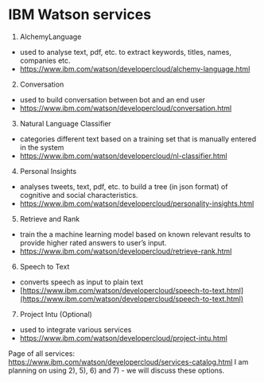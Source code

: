 # IBM Watson services
1. AlchemyLanguage 
  * used to analyse text, pdf, etc. to extract keywords, titles, names, companies etc.
  * https://www.ibm.com/watson/developercloud/alchemy-language.html
2. Conversation 
  * used to build conversation between bot and an end user 
  * https://www.ibm.com/watson/developercloud/conversation.html
3. Natural Language Classifier 
  * categories different text based on a training set that is manually entered in the system
  * https://www.ibm.com/watson/developercloud/nl-classifier.html
4. Personal Insights 
  * analyses tweets, text, pdf, etc. to build a tree (in json format) of cognitive and social characteristics.
  * https://www.ibm.com/watson/developercloud/personality-insights.html
5. Retrieve and Rank 
  * train the a machine learning model based on known relevant results to provide higher rated answers to user’s input.
  * https://www.ibm.com/watson/developercloud/retrieve-rank.html 
6. Speech to Text 
  * converts speech as input to plain text
  * [https://www.ibm.com/watson/developercloud/speech-to-text.html](https://www.ibm.com/watson/developercloud/speech-to-text.html) 
7. Project Intu (Optional)
  * used to integrate various services
  * https://www.ibm.com/watson/developercloud/project-intu.html
  
Page of all services: https://www.ibm.com/watson/developercloud/services-catalog.html 
I am planning on using 2), 5), 6) and 7) - we will discuss these options.
        
